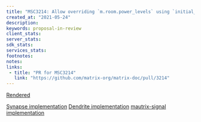 ```yaml
---
title: "MSC3214: Allow overriding `m.room.power_levels` using `initial_state`"
created_at: "2021-05-24"
description:
keywords: proposal-in-review
client_stats:
server_stats:
sdk_stats:
services_stats:
footnotes:
notes:
links:
 - title: "PR for MSC3214"
   link: "https://github.com/matrix-org/matrix-doc/pull/3214"
---
```

[Rendered](https://github.com/tulir/matrix-doc/blob/initial-state-power-levels/proposals/3214-initial-state-power-levels.md)

[Synapse implementation](https://github.com/matrix-org/synapse/blob/v1.34.0/synapse/handlers/room.py#L930-L936)
[Dendrite implementation](https://github.com/matrix-org/dendrite/commit/2f5e4f59916f9192721928ad2803edc7a6f5d9ac)
[mautrix-signal implementation](https://github.com/tulir/mautrix-signal/blob/v0.1.1/mautrix_signal/portal.py#L922-L925)
